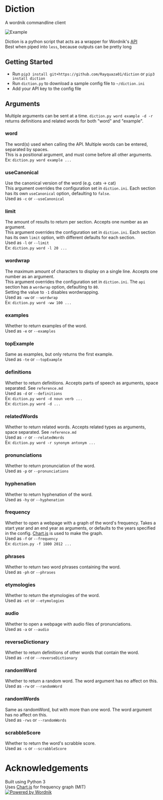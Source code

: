 # Diction
A wordnik commandline client

![Example](https://i.imgur.com/1tx0CbB.gif)

Diction is a python script that acts as a wrapper for Wordnik's [API](https://developer.wordnik.com)  
Best when piped into `less`, because outputs can be pretty long

## Getting Started
 * Run `pip3 install git+https://github.com/Rayquaza01/diction` or `pip3 install diction`
 * Run `diction.py` to download a sample config file to `~/diction.ini`
 * Add your API key to the config file

## Arguments
Multiple arguments can be sent at a time. `diction.py word example -d -r` returns definitions and related words for both "word" and "example".
### word
The word(s) used when calling the API. Multiple words can be entered, separated by spaces.  
This is a positional argument, and must come before all other arguments.  
Ex: `diction.py word example ...`
### useCanonical
Use the canonical version of the word (e.g. cats -> cat)  
This argument overrides the configuration set in `diction.ini`. Each section has its own `useCanonical` option, defaulting to `false`.  
Used as `-c` or `--useCanonical`
### limit
The amount of results to return per section. Accepts one number as an argument.  
This argument overrides the configuration set in `diction.ini`. Each section has its own `limit` option, with different defaults for each section.  
Used as `-l` or `--limit`  
Ex: `diction.py word -l 20 ...`
### wordwrap
The maximum amount of characters to display on a single line. Accepts one number as an argument.  
This argument overrides the configuration set in `diction.ini`. The `api` section has a `wordwrap` option, defaulting to `80`.  
Setting the value to `-1` disables wordwrapping.  
Used as `-ww` or `--wordwrap`  
Ex: `diction.py word -ww 100 ...`
### examples
Whether to return examples of the word.  
Used as `-e` or `--examples`
### topExample
Same as examples, but only returns the first example.  
Used as `-te` or `--topExample`
### definitions
Whether to return definitions. Accepts parts of speech as arguments, space separated. See `reference.md`  
Used as `-d` or `--definitions`  
Ex: `diction.py word -d noun verb ...`  
Ex: `diction.py word -d ...`
### relatedWords
Whether to return related words. Accepts related types as arguments, space separated. See `reference.md`  
Used as `-r` or `--relatedWords`  
Ex: `diction.py word -r synonym antonym ...`
### pronunciations
Whether to return pronunciation of the word.  
Used as `-p` or `--pronunciations`
### hyphenation
Whether to return hyphenation of the word.  
Used as `-hy` or `--hyphenation`
### frequency
Whether to open a webpage with a graph of the word's frequency. Takes a start year and an end year as arguments, or defaults to the years specified in the config.  [Chart.js](https://www.chartjs.org) is used to make the graph.  
Used as `-f` or `--frequency`  
Ex: `diction.py -f 1800 2012 ...`
### phrases
Whether to return two word phrases containing the word.  
Used as `-ph` or `--phrases`
### etymologies
Whether to return the etymologies of the word.  
Used as `-et` or `--etymologies`
### audio
Whether to open a webpage with audio files of pronunciations.  
Used as `-a` or `--audio`
### reverseDictionary
Whether to return definitions of other words that contain the word.  
Used as `-rd` or `--reverseDictionary`
### randomWord
Whether to return a random word. The word argument has no affect on this.
Used as `-rw` or `--randomWord`
### randomWords
Same as randomWord, but with more than one word. The word argument has no affect on this.  
Used as `-rws` or `--randomWords`
### scrabbleScore
Whether to return the word's scrabble score.  
Used as `-s` or `--scrabbleScore`
# Acknowledgements
Built using Python 3  
Uses [Chart.js](https://www.chartjs.org) for frequency graph (MIT)  
[![Powered by Wordnik](https://www.wordnik.com/img/wordnik_badge_a1.png)](https://wordnik.com)
